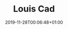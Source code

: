 ---
title: "Louis Cad"
# description: "" # Description courte du speaker si besoin
date: 2019-11-28T00:06:48+01:00 # date d'ajout du speaker
link: "louiscad"
# twitter: ""
# github: ""
# linkedin: ""
---